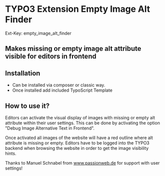 # TYPO3 Extension Empty Image Alt Finder

Ext-Key: empty_image_alt_finder

## Makes missing or empty image alt attribute visible for editors in frontend

## Installation

- Can be installed via composer or classic way.
- Once installed add included TypoScript Template

## How to use it?

Editors can activate the visual display of images with missing or empty alt attribute within their user settings.
This can be done by activating the option "Debug Image Alternative Text in Frontend".

Once activated all images of the website will have a red outline where alt attribute is missing or empty.
Editors have to be logged into the TYPO3 backend when browsing the website in order to get the image visibility hints.

Thanks to Manuel Schnabel from www.passionweb.de for support with user settings!
